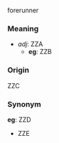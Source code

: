 forerunner
### Meaning
+ _adj_: ZZA
    + __eg__: ZZB

### Origin

ZZC

### Synonym

__eg__: ZZD

+ ZZE


